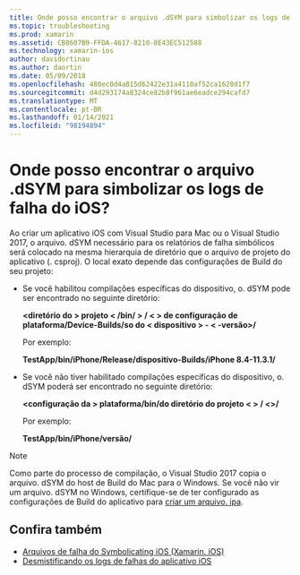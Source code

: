 ```yaml
---
title: Onde posso encontrar o arquivo .dSYM para simbolizar os logs de falha do iOS?
ms.topic: troubleshooting
ms.prod: xamarin
ms.assetid: CB8607B9-FFDA-4617-8210-8E43EC512588
ms.technology: xamarin-ios
author: davidortinau
ms.author: daortin
ms.date: 05/09/2018
ms.openlocfilehash: 480ec0d4a815d62422e31a4110af52ca1628d1f7
ms.sourcegitcommit: d4d293174a8324ce82b8f961ae6eadce294cafd7
ms.translationtype: MT
ms.contentlocale: pt-BR
ms.lasthandoff: 01/14/2021
ms.locfileid: "98194894"
---
```

# <a name="where-can-i-find-the-dsym-file-to-symbolicate-ios-crash-logs"></a>Onde posso encontrar o arquivo .dSYM para simbolizar os logs de falha do iOS?

Ao criar um aplicativo iOS com Visual Studio para Mac ou o Visual Studio 2017, o arquivo. dSYM necessário para os relatórios de falha simbólicos será colocado na mesma hierarquia de diretório que o arquivo de projeto do aplicativo (. csproj). O local exato depende das configurações de Build do seu projeto:

- Se você habilitou compilações específicas do dispositivo, o. dSYM pode ser encontrado no seguinte diretório:

    **&lt;diretório do &gt; projeto &lt; /bin/ &gt; / &lt; &gt; de configuração de plataforma/Device-Builds/so do &lt; dispositivo &gt; - &lt; -versão&gt;/**

    Por exemplo:
  
    **TestApp/bin/iPhone/Release/dispositivo-Builds/iPhone 8.4-11.3.1/**

- Se você não tiver habilitado compilações específicas do dispositivo, o. dSYM poderá ser encontrado no seguinte diretório:

    **&lt;configuração da &gt; plataforma/bin/do diretório do projeto &lt; &gt; / &lt;&gt;/**

    Por exemplo:

    **TestApp/bin/iPhone/versão/**

> [!NOTE]
> Como parte do processo de compilação, o Visual Studio 2017 copia o arquivo. dSYM do host de Build do Mac para o Windows. Se você não vir um arquivo. dSYM no Windows, certifique-se de ter configurado as configurações de Build do aplicativo para [criar um arquivo. ipa](~/ios/deploy-test/app-distribution/ipa-support.md).

## <a name="see-also"></a>Confira também

- [Arquivos de falha do Symbolicating iOS (Xamarin. iOS)](https://www.jmillerdev.com/symbolicating-ios-crash-files-xamarin-ios/)
- [Desmistificando os logs de falhas do aplicativo iOS](https://www.raywenderlich.com/23704/demystifying-ios-application-crash-logs)
